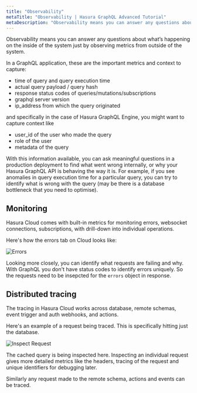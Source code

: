 ```yaml
---
title: "Observability"
metaTitle: "Observability | Hasura GraphQL Advanced Tutorial"
metaDescription: "Observability means you can answer any questions about what’s happening on the inside of the system just by observing metrics from outside of the system"
---
```


Observability means you can answer any questions about what’s happening on the inside of the system just by observing metrics from outside of the system.

In a GraphQL application, these are the important metrics and context to capture:

- time of query and query execution time
- actual query payload / query hash
- response status codes of queries/mutations/subscriptions
- graphql server version
- ip_address from which the query originated

and specifically in the case of Hasura GraphQL Engine, you might want to capture context like

- user_id of the user who made the query
- role of the user
- metadata of the query

With this information available, you can ask meaningful questions in a production deployment to find what went wrong internally, or why your Hasura GraphQL API is behaving the way it is. For example, if you see anomalies in query execution time for a particular query, you can try to identify what is wrong with the query (may be there is a database bottleneck that you need to optimise).

## Monitoring

Hasura Cloud comes with built-in metrics for monitoring errors, websocket connections, subscriptions, with drill-down into individual operations.

Here's how the errors tab on Cloud looks like:

![Errors](https://graphql-engine-cdn.hasura.io/learn-hasura/assets/graphql-hasura-advanced/error-monitoring.png)

Looking more closely, you can identify what requests are failing and why. With GraphQL you don't have status codes to identify errors uniquely. So the requests need to be insepcted for the `errors` object in response.

## Distributed tracing

The tracing in Hasura Cloud works across database, remote schemas, event trigger and auth webhooks, and actions.

Here's an example of a request being traced. This is specifically hitting just the database.

![Inspect Request](https://graphql-engine-cdn.hasura.io/learn-hasura/assets/graphql-hasura-advanced/inspect-request.png)

The cached query is being inspected here. Inspecting an individual request gives more detailed metrics like the headers, tracing of the request and unique identifiers for debugging later.

Similarly any request made to the remote schema, actions and events can be traced.
